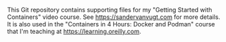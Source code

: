 This Git repository contains supporting files for my "Getting Started with Containers" video course. See https://sandervanvugt.com for more details. It is also used in the "Containers in 4 Hours: Docker and Podman" course that I'm teaching at https://learning.oreilly.com.
